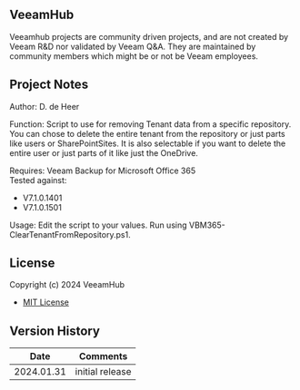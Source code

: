 ## VeeamHub

Veeamhub projects are community driven projects, and are not created by Veeam R&D nor validated by Veeam Q&A. They are maintained by community members which might be or not be Veeam employees.

## Project Notes
Author: D. de Heer

Function: Script to use for removing Tenant data from a specific repository.
You can chose to delete the entire tenant from the repository or just parts like users or SharePointSites.
It is also selectable if you want to delete the entire user or just parts of it like just the OneDrive.

Requires: Veeam Backup for Microsoft Office 365    
Tested against:    
- V7.1.0.1401    
- V7.1.0.1501    

Usage: Edit the script to your values. Run using VBM365-ClearTenantFromRepository.ps1.

## License
Copyright (c) 2024 VeeamHub

- [MIT License](LICENSE)

## Version History
Date | Comments
---  | ---
2024.01.31 | initial release 
